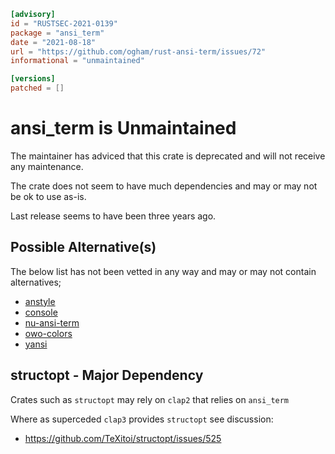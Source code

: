 ```toml
[advisory]
id = "RUSTSEC-2021-0139"
package = "ansi_term"
date = "2021-08-18"
url = "https://github.com/ogham/rust-ansi-term/issues/72"
informational = "unmaintained"

[versions]
patched = []
```
# ansi_term is Unmaintained

The maintainer has adviced that this crate is deprecated and will not receive any maintenance.

The crate does not seem to have much dependencies and may or may not be ok to use as-is.

Last release seems to have been three years ago.

## Possible Alternative(s)

 The below list has not been vetted in any way and may or may not contain alternatives;

 - [anstyle](https://github.com/epage/anstyle)
 - [console](https://crates.io/crates/console)
 - [nu-ansi-term](https://crates.io/crates/nu-ansi-term)
 - [owo-colors](https://crates.io/crates/owo-colors)
 - [yansi](https://crates.io/crates/yansi)

## structopt - Major Dependency

Crates such as `structopt` may rely on `clap2` that relies on `ansi_term`

Where as superceded `clap3` provides `structopt` see discussion:

 - https://github.com/TeXitoi/structopt/issues/525